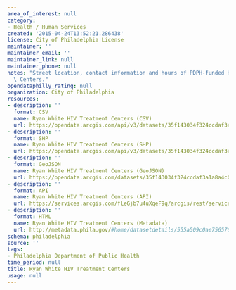 ```yaml
---
area_of_interest: null
category:
- Health / Human Services
created: '2015-04-24T13:52:21.286438'
license: City of Philadelphia License
maintainer: ''
maintainer_email: ''
maintainer_link: null
maintainer_phone: null
notes: "Street location, contact information and hours of PDPH-funded HIV Treatment\
  \ Centers."
opendataphilly_rating: null
organization: City of Philadelphia
resources:
- description: ''
  format: CSV
  name: Ryan White HIV Treatment Centers (CSV)
  url: https://opendata.arcgis.com/api/v3/datasets/35f143034f324ccdaf3a1a8a4c0e8f5f_0/downloads/data?format=csv&spatialRefId=4326
- description: ''
  format: SHP
  name: Ryan White HIV Treatment Centers (SHP)
  url: https://opendata.arcgis.com/api/v3/datasets/35f143034f324ccdaf3a1a8a4c0e8f5f_0/downloads/data?format=shp&spatialRefId=4326
- description: ''
  format: GeoJSON
  name: Ryan White HIV Treatment Centers (GeoJSON)
  url: https://opendata.arcgis.com/datasets/35f143034f324ccdaf3a1a8a4c0e8f5f_0.geojson
- description: ''
  format: API
  name: Ryan White HIV Treatment Centers (API)
  url: https://services.arcgis.com/fLeGjb7u4uXqeF9q/arcgis/rest/services/RW_HIV_Treatment_Centers/FeatureServer/0/query?outFields=*&where=1%3D1
- description: ''
  format: HTML
  name: Ryan White HIV Treatment Centers (Metadata)
  url: http://metadata.phila.gov/#home/datasetdetails/555a509c0ae7565761d95789/representationdetails/555d6c11e2f9e21021746ee0/
schema: philadelphia
source: ''
tags:
- Philadelphia Department of Public Health
time_period: null
title: Ryan White HIV Treatment Centers
usage: null
---
```

